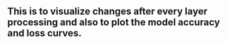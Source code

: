 ## This is to visualize changes after every layer processing and also to plot the model accuracy and loss curves.
